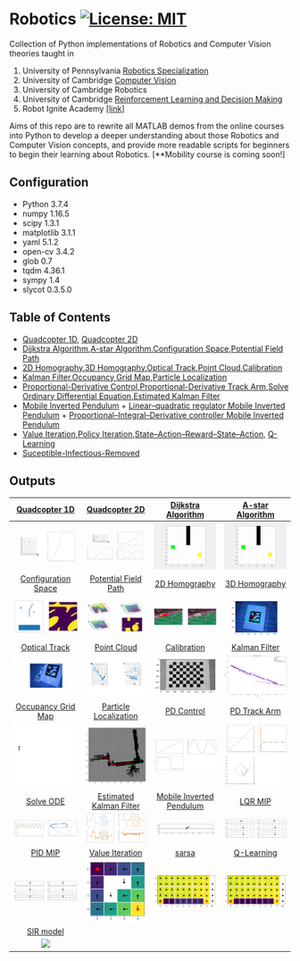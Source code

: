 # Robotics [![License: MIT](https://img.shields.io/badge/License-MIT-yellow.svg)](https://opensource.org/licenses/MIT)
Collection of Python implementations of Robotics and Computer Vision theories taught in 
1. University of Pennsylvania [Robotics Specialization](https://www.coursera.org/specializations/robotics?) 
2. University of Cambridge [Computer Vision](https://www.cl.cam.ac.uk/teaching/1617/E4F12/)
3. University of Cambridge Robotics
4. University of Cambridge [Reinforcement Learning and Decision Making](http://mlg.eng.cam.ac.uk/teaching/mlsalt7/1516/)
5. Robot Ignite Academy [[link]](https://www.robotigniteacademy.com/en/)

Aims of this repo are to rewrite all MATLAB demos from the online courses into Python to develop a deeper understanding about those Robotics and Computer Vision concepts, and provide more readable scripts for beginners to begin their learning about Robotics. [**Mobility course is coming soon!]

## Configuration
+ Python 3.7.4
+ numpy 1.16.5
+ scipy 1.3.1
+ matplotlib 3.1.1
+ yaml 5.1.2
+ open-cv 3.4.2
+ glob 0.7
+ tqdm 4.36.1
+ sympy 1.4
+ slycot 0.3.5.0

## Table of Contents
+ [Quadcopter 1D](Aerial%20Robotics/Quadcopter1D.ipynb), [Quadcopter 2D](Aerial%20Robotics/Quadcopter2D.ipynb) 
+ [Dijkstra Algorithm](Computational%20Motion%20Planning/DijkstraGrid/DijkstraAlgorithm.ipynb),[A-star Algorithm](Computational%20Motion%20Planning/Astar/AstarAlgorithm.ipynb),[Configuration Space](Computational%20Motion%20Planning/ConfigurationSpace/ConfigurationSpace.ipynb),[Potential Field Path](Computational%20Motion%20Planning/PotentialFieldPlanPath/PotentialFieldPath.ipynb)
+ [2D Homography](Perception/Logo%20Projection/LogoProjection.ipynb),[3D Homography](Perception/3D%20object%20projection/3D%20Homography.ipynb),[Optical Track](Perception/Optical%20Track/CornerTracking.ipynb),[Point Cloud](Perception/Point%20Cloud/PointCloud.ipynb),[Calibration](Perception/Calibration/calibrationviaChessBoard.ipynb)
+ [Kalman Filter](Estimation%20and%20Learning/Kalman%20Filter/BallPathPrediction_KalmanFilter.ipynb),[Occupancy Grid Map](Estimation%20and%20Learning/Occupancy%20Grid%20Map/occGridMapping.ipynb),[Particle Localization](Estimation%20and%20Learning/Particle%20Localization/ParticleLocalization.ipynb)
+ [Proportional-Derivative Control](Capstone/PD%20control/PDTrack.ipynb),[Proportional-Derivative Track Arm](Capstone/PD%20control/ManipTrack.ipynb),[Solve Ordinary Differential Equation](Capstone/ODE%20solver/Ordinary%20Differential%20Equation.ipynb),[Estimated Kalman Filter](Capstone/Estimated%20Kalman%20Filter/EKF.ipynb)
+ [Mobile Inverted Pendulum](Capstone/Mobile%20Inverted%20Pendulum/MIP.ipynb) + [Linear–quadratic regulator Mobile Inverted Pendulum](Capstone/LQR%20MIP/LQRMIP.ipynb) + [Proportional–Integral–Derivative controller Mobile Inverted Pendulum](Capstone/PID%20MIP/PIDControlMIP.ipynb)
+ [Value Iteration](Reinforcemnet%20Learning/ValueIteration.ipynb),[Policy Iteration](Reinforcemnet%20Learning/PolicyIteration.ipynb),[State–Action–Reward–State–Action](Reinforcemnet%20Learning/sarsa.ipynb), [Q-Learning](Reinforcemnet%20Learning/q-learning.ipynb)
+ [Suceptible-Infectious-Removed](simWUCOV.py)


## Outputs
[Quadcopter 1D](Aerial%20Robotics/Quadcopter1D.ipynb) | [Quadcopter 2D](Aerial%20Robotics/Quadcopter2D.ipynb) |[Dijkstra Algorithm](Computational%20Motion%20Planning/DijkstraGrid/DijkstraAlgorithm.ipynb)|[A-star Algorithm](Computational%20Motion%20Planning/Astar/AstarAlgorithm.ipynb)
:-------------------------:|:-------------------------:|:--:|:--:
<img src="Aerial%20Robotics/aerial1d.png" width="200">|<img src="Aerial%20Robotics/quadcopter2D.gif" width="200">|<img src="Computational%20Motion%20Planning/DijkstraGrid/Dijkstra.gif" width="200">|<img src="Computational%20Motion%20Planning/Astar/AStar.gif" width="200">
[Configuration Space](Computational%20Motion%20Planning/ConfigurationSpace/ConfigurationSpace.ipynb)|[Potential Field Path](Computational%20Motion%20Planning/PotentialFieldPlanPath/PotentialFieldPath.ipynb)|[2D Homography](Perception/Logo%20Projection/LogoProjection.ipynb)|[3D Homography](Perception/3D%20object%20projection/3D%20Homography.ipynb)
<img src="Computational%20Motion%20Planning/ConfigurationSpace/configspace.png" width="200">|<img src="Computational%20Motion%20Planning/PotentialFieldPlanPath/result.png" width="200">|<img src="Perception/Logo%20Projection/result.png" width="160">|<img src="Perception/3D%20object%20projection/ar_result.png" width="160">
[Optical Track](Perception/Optical%20Track/CornerTracking.ipynb)|[Point Cloud](Perception/Point%20Cloud/PointCloud.ipynb)|[Calibration](Perception/Calibration/calibrationviaChessBoard.ipynb)|[Kalman Filter](Estimation%20and%20Learning/Kalman%20Filter/BallPathPrediction_KalmanFilter.ipynb)
<img src="Perception/Optical%20Track/result.png" width="160">|<img src="Perception/Point%20Cloud/pointcloud.png" width="160">|<img src="Perception/Calibration/calibrationChessBoard.png" width="160">|<img src="Estimation%20and%20Learning/Kalman%20Filter/BallPathPrediction.png" width="200">
[Occupancy Grid Map](Estimation%20and%20Learning/Occupancy%20Grid%20Map/occGridMapping.ipynb)|[Particle Localization](Estimation%20and%20Learning/Particle%20Localization/ParticleLocalization.ipynb)|[PD Control](Capstone/PD%20control/PDTrack.ipynb)|[PD Track Arm](Capstone/PD%20control/ManipTrack.ipynb)
<img src="Estimation%20and%20Learning/Occupancy%20Grid%20Map/occGridMap.gif" width="200">|<img src="Estimation%20and%20Learning/Particle%20Localization/particleLocalization.png" width="200">|<img src="Capstone/PD%20control/PDTrackresult.png" width="200">|<img src="Capstone/PD%20control/PDArm.png" width="200">
[Solve ODE](Capstone/ODE%20solver/Ordinary%20Differential%20Equation.ipynb)|[Estimated Kalman Filter](Capstone/Estimated%20Kalman%20Filter/EKF.ipynb)|[Mobile Inverted Pendulum](Capstone/Mobile%20Inverted%20Pendulum/MIP.ipynb)|[LQR MIP](Capstone/LQR%20MIP/LQRMIP.ipynb)
<img src="Capstone/ODE%20solver/ODEresult.png" width="200">|<img src="Capstone/Estimated%20Kalman%20Filter/EKFresult.png" width="200">|<img src="Capstone/Mobile%20Inverted%20Pendulum/MIP.gif" width="200">|<img src="Capstone/LQR%20MIP/LQRMIPresult.png" width="200">
[PID MIP](Capstone/PID%20MIP/PIDControlMIP.ipynb)|[Value Iteration](Reinforcemnet%20Learning/ValueIteration.ipynb)|[sarsa](Reinforcemnet%20Learning/sarsa.ipynb)|[Q-Learning](Reinforcemnet%20Learning/q-learning.ipynb)
<img src="Capstone/PID%20MIP/PIDMIPresult.png" width="200">|<img src="Reinforcemnet%20Learning/ValIter1.png" width="200">|<img src="Reinforcemnet%20Learning/sarsa3.png" width="200">|<img src="Reinforcemnet%20Learning/qlearn3.png" width="200">
[SIR model](simWUCOV.py)|||
<img src="SIR.gif" width="200">|||
